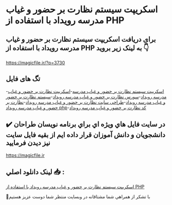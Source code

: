 # اسکریپت سیستم نظارت بر حضور و غیاب مدرسه رویداد با استفاده از PHP

## برای دریافت اسکریپت سیستم نظارت بر حضور و غیاب مدرسه رویداد با استفاده از PHP به لینک زیر بروید 👇

https://magicfile.ir/?p=3730

## تگ های فایل

-[اسکریپت سیستم نظارت بر حضور و غیاب مدرسه](https://magicfile.ir/product/%d8%a7%d8%b3%da%a9%d8%b1%db%8c%d9%be%d8%aa-%d8%b3%db%8c%d8%b3%d8%aa%d9%85-%d9%86%d8%b8%d8%a7%d8%b1%d8%aa-%d8%a8%d8%b1-%d8%ad%d8%b6%d9%88%d8%b1-%d9%88-%d8%ba%db%8c%d8%a7%d8%a8-%d9%85%d8%af%d8%b1%d8%b3%d9%87-%d8%b1%d9%88%db%8c%d8%af%d8%a7%d8%af-php/)-[اسکریپت نظارت بر حضور و غیاب مدرسه رویداد](https://magicfile.ir/product/%d8%a7%d8%b3%da%a9%d8%b1%db%8c%d9%be%d8%aa-%d8%b3%db%8c%d8%b3%d8%aa%d9%85-%d9%86%d8%b8%d8%a7%d8%b1%d8%aa-%d8%a8%d8%b1-%d8%ad%d8%b6%d9%88%d8%b1-%d9%88-%d8%ba%db%8c%d8%a7%d8%a8-%d9%85%d8%af%d8%b1%d8%b3%d9%87-%d8%b1%d9%88%db%8c%d8%af%d8%a7%d8%af-php/)-[سورس نظارت بر حضور و غیاب مدرسه رویداد](https://magicfile.ir/product/%d8%a7%d8%b3%da%a9%d8%b1%db%8c%d9%be%d8%aa-%d8%b3%db%8c%d8%b3%d8%aa%d9%85-%d9%86%d8%b8%d8%a7%d8%b1%d8%aa-%d8%a8%d8%b1-%d8%ad%d8%b6%d9%88%d8%b1-%d9%88-%d8%ba%db%8c%d8%a7%d8%a8-%d9%85%d8%af%d8%b1%d8%b3%d9%87-%d8%b1%d9%88%db%8c%d8%af%d8%a7%d8%af-php/)-[سیستم نظارت بر حضور و غیاب مدرسه رویداد](https://magicfile.ir/product/%d8%a7%d8%b3%da%a9%d8%b1%db%8c%d9%be%d8%aa-%d8%b3%db%8c%d8%b3%d8%aa%d9%85-%d9%86%d8%b8%d8%a7%d8%b1%d8%aa-%d8%a8%d8%b1-%d8%ad%d8%b6%d9%88%d8%b1-%d9%88-%d8%ba%db%8c%d8%a7%d8%a8-%d9%85%d8%af%d8%b1%d8%b3%d9%87-%d8%b1%d9%88%db%8c%d8%af%d8%a7%d8%af-php/)-[طراحی سایت نظارت بر حضور و غیاب مدرسه رویداد](https://magicfile.ir/product/%d8%a7%d8%b3%da%a9%d8%b1%db%8c%d9%be%d8%aa-%d8%b3%db%8c%d8%b3%d8%aa%d9%85-%d9%86%d8%b8%d8%a7%d8%b1%d8%aa-%d8%a8%d8%b1-%d8%ad%d8%b6%d9%88%d8%b1-%d9%88-%d8%ba%db%8c%d8%a7%d8%a8-%d9%85%d8%af%d8%b1%d8%b3%d9%87-%d8%b1%d9%88%db%8c%d8%af%d8%a7%d8%af-php/)-[نظارت بر حضور و غیاب مدرسه رویداد php](https://magicfile.ir/product/%d8%a7%d8%b3%da%a9%d8%b1%db%8c%d9%be%d8%aa-%d8%b3%db%8c%d8%b3%d8%aa%d9%85-%d9%86%d8%b8%d8%a7%d8%b1%d8%aa-%d8%a8%d8%b1-%d8%ad%d8%b6%d9%88%d8%b1-%d9%88-%d8%ba%db%8c%d8%a7%d8%a8-%d9%85%d8%af%d8%b1%d8%b3%d9%87-%d8%b1%d9%88%db%8c%d8%af%d8%a7%d8%af-php/)-[کد نظارت بر حضور و غیاب مدرسه رویداد](https://magicfile.ir/product/%d8%a7%d8%b3%da%a9%d8%b1%db%8c%d9%be%d8%aa-%d8%b3%db%8c%d8%b3%d8%aa%d9%85-%d9%86%d8%b8%d8%a7%d8%b1%d8%aa-%d8%a8%d8%b1-%d8%ad%d8%b6%d9%88%d8%b1-%d9%88-%d8%ba%db%8c%d8%a7%d8%a8-%d9%85%d8%af%d8%b1%d8%b3%d9%87-%d8%b1%d9%88%db%8c%d8%af%d8%a7%d8%af-php/)

## ✔️ در سايت فايل هاي ويژه اي براي برنامه نويسان طراحان دانشجويان و دانش آموزان قرار داده ايم از بقيه فايل سايت نيز ديدن فرماييد

https://magicfile.ir


## لينک دانلود اصلي 📥 :

[اسکریپت سیستم نظارت بر حضور و غیاب مدرسه رویداد با استفاده از PHP](https://magicfile.ir/product/%d8%a7%d8%b3%da%a9%d8%b1%db%8c%d9%be%d8%aa-%d8%b3%db%8c%d8%b3%d8%aa%d9%85-%d9%86%d8%b8%d8%a7%d8%b1%d8%aa-%d8%a8%d8%b1-%d8%ad%d8%b6%d9%88%d8%b1-%d9%88-%d8%ba%db%8c%d8%a7%d8%a8-%d9%85%d8%af%d8%b1%d8%b3%d9%87-%d8%b1%d9%88%db%8c%d8%af%d8%a7%d8%af-php/) 


🙏با تشکر از همراهي شما مشتاقانه در وبسایت منتظر شما دوست عزیز هستیم

